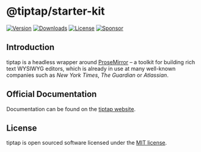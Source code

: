 # @tiptap/starter-kit
[![Version](https://img.shields.io/npm/v/@tiptap/starter-kit.svg?label=version)](https://www.npmjs.com/package/@tiptap/starter-kit)
[![Downloads](https://img.shields.io/npm/dm/@tiptap/starter-kit.svg)](https://npmcharts.com/compare/tiptap?minimal=true)
[![License](https://img.shields.io/npm/l/@tiptap/starter-kit.svg)](https://www.npmjs.com/package/@tiptap/starter-kit)
[![Sponsor](https://img.shields.io/static/v1?label=Sponsor&message=%E2%9D%A4&logo=GitHub)](https://github.com/sponsors/ueberdosis)

## Introduction
tiptap is a headless wrapper around [ProseMirror](https://ProseMirror.net) – a toolkit for building rich text WYSIWYG editors, which is already in use at many well-known companies such as *New York Times*, *The Guardian* or *Atlassian*.

## Official Documentation
Documentation can be found on the [tiptap website](https://tiptap.dev).

## License
tiptap is open sourced software licensed under the [MIT license](https://github.com/ueberdosis/tiptap/blob/main/LICENSE.md).
